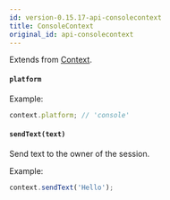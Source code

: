 ```yaml
---
id: version-0.15.17-api-consolecontext
title: ConsoleContext
original_id: api-consolecontext
---
```


Extends from [Context](api-context).

#### `platform`

Example:

```js
context.platform; // 'console'
```

#### `sendText(text)`

Send text to the owner of the session.

Example:

```js
context.sendText('Hello');
```
